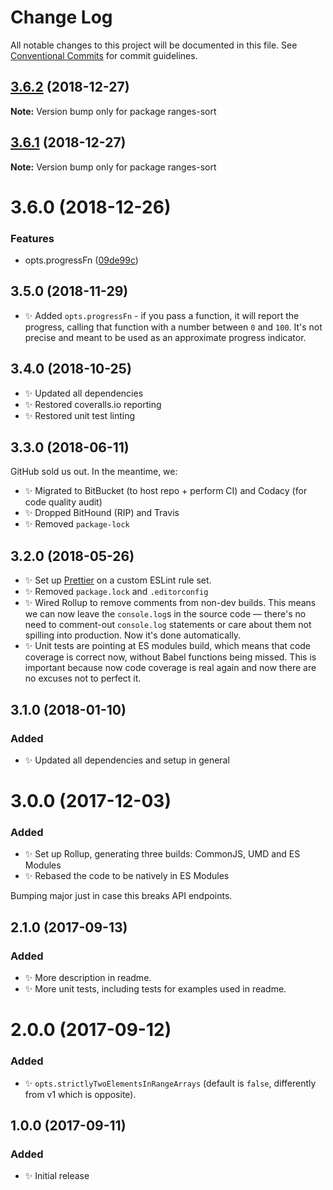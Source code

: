 # Change Log

All notable changes to this project will be documented in this file.
See [Conventional Commits](https://conventionalcommits.org) for commit guidelines.

## [3.6.2](https://bitbucket.org/codsen/codsen/src/master/packages/ranges-sort/compare/ranges-sort@3.6.1...ranges-sort@3.6.2) (2018-12-27)

**Note:** Version bump only for package ranges-sort





## [3.6.1](https://bitbucket.org/codsen/codsen/src/master/packages/ranges-sort/compare/ranges-sort@3.6.0...ranges-sort@3.6.1) (2018-12-27)

**Note:** Version bump only for package ranges-sort





# 3.6.0 (2018-12-26)


### Features

* opts.progressFn ([09de99c](https://bitbucket.org/codsen/codsen/src/master/packages/ranges-sort/commits/09de99c))





## 3.5.0 (2018-11-29)

- ✨ Added `opts.progressFn` - if you pass a function, it will report the progress, calling that function with a number between `0` and `100`. It's not precise and meant to be used as an approximate progress indicator.

## 3.4.0 (2018-10-25)

- ✨ Updated all dependencies
- ✨ Restored coveralls.io reporting
- ✨ Restored unit test linting

## 3.3.0 (2018-06-11)

GitHub sold us out. In the meantime, we:

- ✨ Migrated to BitBucket (to host repo + perform CI) and Codacy (for code quality audit)
- ✨ Dropped BitHound (RIP) and Travis
- ✨ Removed `package-lock`

## 3.2.0 (2018-05-26)

- ✨ Set up [Prettier](https://prettier.io) on a custom ESLint rule set.
- ✨ Removed `package.lock` and `.editorconfig`
- ✨ Wired Rollup to remove comments from non-dev builds. This means we can now leave the `console.log`s in the source code — there's no need to comment-out `console.log` statements or care about them not spilling into production. Now it's done automatically.
- ✨ Unit tests are pointing at ES modules build, which means that code coverage is correct now, without Babel functions being missed. This is important because now code coverage is real again and now there are no excuses not to perfect it.

## 3.1.0 (2018-01-10)

### Added

- ✨ Updated all dependencies and setup in general

# 3.0.0 (2017-12-03)

### Added

- ✨ Set up Rollup, generating three builds: CommonJS, UMD and ES Modules
- ✨ Rebased the code to be natively in ES Modules

Bumping major just in case this breaks API endpoints.

## 2.1.0 (2017-09-13)

### Added

- ✨ More description in readme.
- ✨ More unit tests, including tests for examples used in readme.

# 2.0.0 (2017-09-12)

### Added

- ✨ `opts.strictlyTwoElementsInRangeArrays` (default is `false`, differently from v1 which is opposite).

## 1.0.0 (2017-09-11)

### Added

- ✨ Initial release

